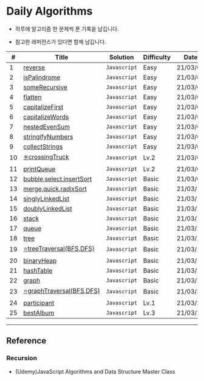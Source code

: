 # Daily Algorithms

- 하루에 알고리즘 한 문제씩 푼 기록을 남깁니다.

- 참고한 레퍼런스가 있다면 함께 남깁니다.

| #   | Title                                                                                                                           | Solution     | Difficulty | Date     |
| --- | ------------------------------------------------------------------------------------------------------------------------------- | ------------ | ---------- | -------- |
| 1   | [reverse]()                                                                                                                     | `Javascript` | Easy       | 21/03/01 |
| 2   | [isPalindrome]()                                                                                                                | `Javascript` | Easy       | 21/03/02 |
| 3   | [someRecursive]()                                                                                                               | `Javascript` | Easy       | 21/03/03 |
| 4   | [flatten]()                                                                                                                     | `Javascript` | Easy       | 21/03/04 |
| 5   | [capitalizeFirst]()                                                                                                             | `Javascript` | Easy       | 21/03/05 |
| 6   | [capitalizeWords]()                                                                                                             | `Javascript` | Easy       | 21/03/05 |
| 7   | [nestedEvenSum]()                                                                                                               | `Javascript` | Easy       | 21/03/06 |
| 8   | [stringifyNumbers]()                                                                                                            | `Javascript` | Easy       | 21/03/06 |
| 9   | [collectStrings]()                                                                                                              | `Javascript` | Easy       | 21/03/06 |
| 10  | [✳️crossingTruck](https://programmers.co.kr/learn/courses/30/lessons/42583)                                                     | `Javascript` | Lv.2       | 21/03/07 |
| 11  | [printQueue](https://programmers.co.kr/learn/courses/30/lessons/42587)                                                          | `Javascript` | Lv.2       | 21/03/08 |
| 12  | [bubble,select,insertSort](https://github.com/YounglanHong/Daily-Algorithms/blob/master/Basics/Bubble%2CSelect%2CInsertSort.md) | `Javascript` | Basic      | 21/03/09 |
| 13  | [merge,quick,radixSort](https://github.com/YounglanHong/Daily-Algorithms/blob/master/Basics/Merge%2CQuick%2CRadixSort.md)       | `Javascript` | Basic      | 21/03/10 |
| 14  | [singlyLinkedList](https://github.com/YounglanHong/Daily-Algorithms/blob/master/Basics/SinglyLinkedList.md)                     | `Javascript` | Basic      | 21/03/11 |
| 15  | [doublyLinkedList](https://github.com/YounglanHong/Daily-Algorithms/blob/master/Basics/DoublyLinkedList.md)                     | `Javascript` | Basic      | 21/03/12 |
| 16  | [stack](https://github.com/YounglanHong/Daily-Algorithms/blob/master/Basics/Stack.md)                                           | `Javascript` | Basic      | 21/03/13 |
| 17  | [queue](https://github.com/YounglanHong/Daily-Algorithms/blob/master/Basics/Queue.md)                                           | `Javascript` | Basic      | 21/03/14 |
| 18  | [tree](https://github.com/YounglanHong/Daily-Algorithms/blob/master/Basics/Tree.md)                                             | `Javascript` | Basic      | 21/03/15 |
| 19  | [⭐️treeTraversal(BFS,DFS)](https://github.com/YounglanHong/Daily-Algorithms/blob/master/Basics/DFS-BFS.md)                     | `Javascript` | Basic      | 21/03/16 |
| 20  | [binaryHeap](https://github.com/YounglanHong/Daily-Algorithms/blob/master/Basics/BinaryHeap.md)                                 | `Javascript` | Basic      | 21/03/17 |
| 21  | [hashTable](https://github.com/YounglanHong/Daily-Algorithms/blob/master/Basics/HashTable.md)                                   | `Javascript` | Basic      | 21/03/18 |
| 22  | [graph](https://github.com/YounglanHong/Daily-Algorithms/blob/master/Basics/Graph.md)                                           | `Javascript` | Basic      | 21/03/19 |
| 23  | [⭐️graphTraversal(BFS,DFS)](https://github.com/YounglanHong/Daily-Algorithms/blob/master/Basics/GraphTraversal.md)             | `Javascript` | Basic      | 21/03/20 |
| 24  | [participant](https://programmers.co.kr/learn/courses/30/lessons/42576)                                                         | `Javascript` | Lv.1       | 21/03/21 |
| 25  | [bestAlbum](https://programmers.co.kr/learn/courses/30/lessons/42579#)                                                          | `Javascript` | Lv.3       | 21/03/22 |

---

## Reference

### Recursion

- (Udemy)JavaScript Algorithms and Data Structure Master Class
